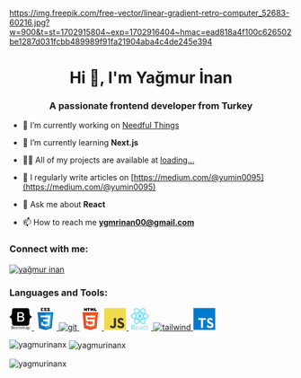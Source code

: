 https://img.freepik.com/free-vector/linear-gradient-retro-computer_52683-60216.jpg?w=900&t=st=1702915804~exp=1702916404~hmac=ead818a4f100c626502be1287d031fcbb489989f91fa21904aba4c4de245e394
<h1 align="center">Hi 👋, I'm Yağmur İnan</h1>
<h3 align="center">A passionate frontend developer from Turkey</h3>

- 🔭 I’m currently working on [Needful Things](https://github.com/Yagmurinanx/the-project)

- 🌱 I’m currently learning **Next.js**

- 👨‍💻 All of my projects are available at [loading...](loading...)

- 📝 I regularly write articles on [https://medium.com/@yumin0095](https://medium.com/@yumin0095)

- 💬 Ask me about **React**

- 📫 How to reach me **ygmrinan00@gmail.com**

<h3 align="left">Connect with me:</h3>
<p align="left">
<a href="https://linkedin.com/in/yağmur inan" target="blank"><img align="center" src="https://raw.githubusercontent.com/rahuldkjain/github-profile-readme-generator/master/src/images/icons/Social/linked-in-alt.svg" alt="yağmur inan" height="30" width="40" /></a>
</p>

<h3 align="left">Languages and Tools:</h3>
<p align="left"> <a href="https://getbootstrap.com" target="_blank" rel="noreferrer"> <img src="https://raw.githubusercontent.com/devicons/devicon/master/icons/bootstrap/bootstrap-plain-wordmark.svg" alt="bootstrap" width="40" height="40"/> </a> <a href="https://www.w3schools.com/css/" target="_blank" rel="noreferrer"> <img src="https://raw.githubusercontent.com/devicons/devicon/master/icons/css3/css3-original-wordmark.svg" alt="css3" width="40" height="40"/> </a> <a href="https://git-scm.com/" target="_blank" rel="noreferrer"> <img src="https://www.vectorlogo.zone/logos/git-scm/git-scm-icon.svg" alt="git" width="40" height="40"/> </a> <a href="https://www.w3.org/html/" target="_blank" rel="noreferrer"> <img src="https://raw.githubusercontent.com/devicons/devicon/master/icons/html5/html5-original-wordmark.svg" alt="html5" width="40" height="40"/> </a> <a href="https://developer.mozilla.org/en-US/docs/Web/JavaScript" target="_blank" rel="noreferrer"> <img src="https://raw.githubusercontent.com/devicons/devicon/master/icons/javascript/javascript-original.svg" alt="javascript" width="40" height="40"/> </a> <a href="https://reactjs.org/" target="_blank" rel="noreferrer"> <img src="https://raw.githubusercontent.com/devicons/devicon/master/icons/react/react-original-wordmark.svg" alt="react" width="40" height="40"/> </a> <a href="https://tailwindcss.com/" target="_blank" rel="noreferrer"> <img src="https://www.vectorlogo.zone/logos/tailwindcss/tailwindcss-icon.svg" alt="tailwind" width="40" height="40"/> </a> <a href="https://www.typescriptlang.org/" target="_blank" rel="noreferrer"> <img src="https://raw.githubusercontent.com/devicons/devicon/master/icons/typescript/typescript-original.svg" alt="typescript" width="40" height="40"/> </a> </p>

<p><img align="left" src="https://github-readme-stats.vercel.app/api/top-langs?username=yagmurinanx&show_icons=true&locale=en&layout=compact" alt="yagmurinanx" /></p>

<p>&nbsp;<img align="center" src="https://github-readme-stats.vercel.app/api?username=yagmurinanx&show_icons=true&locale=en" alt="yagmurinanx" /></p>

<p><img align="center" src="https://github-readme-streak-stats.herokuapp.com/?user=yagmurinanx&" alt="yagmurinanx" /></p>

